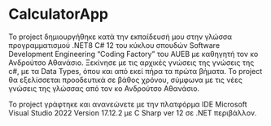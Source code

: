 # CalculatorApp

Το project δημιουργήθηκε κατά την εκπαίδευσή μου στην γλώσσα προγραμματισμού .NET8 C# 12 του κύκλου σπουδών Software Development Engineering “Coding Factory” του AUEB με καθηγητή τον κο Ανδρούτσο Αθανάσιο.
Ξεκίνησε με τις αρχικές γνώσεις της γνώσεις της c#, με τα Data Types, όπου και από εκεί πήρα τα πρώτα βήματα. 
Το project θα εξελίσσεται προοδευτικά σε βάθος χρόνου, σύμφωνα με τις νέες γνώσεις της γλώσσας από τον κο Ανδρούτσο Αθανάσιο. 

Το project γράφτηκε και ανανεώνετε με την πλατφόρμα IDE Microsoft Visual Studio 2022 Version 17.12.2 με C Sharp ver 12 σε .NET περιβάλλον.
